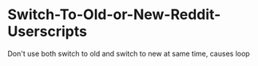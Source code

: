 # Switch-To-Old-or-New-Reddit-Userscripts

Don't use both switch to old and switch to new at same time, causes loop
